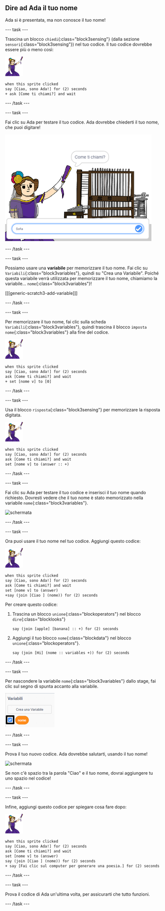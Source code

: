 ## Dire ad Ada il tuo nome

Ada si è presentata, ma non conosce il tuo nome!

--- task ---

Trascina un blocco `chiedi`{:class="block3sensing"} (dalla sezione `sensori`{:class="block3sensing"}) nel tuo codice. Il tuo codice dovrebbe essere più o meno così:

![sprite ada](images/ada-sprite.png)

```blocks3
when this sprite clicked
say [Ciao, sono Ada!] for (2) seconds
+ ask [Come ti chiami?] and wait
```

--- /task ---

--- task ---

Fai clic su Ada per testare il tuo codice. Ada dovrebbe chiederti il tuo nome, che puoi digitare!

![sprite ada che chiede come ti chiami](images/poetry-input.png)

--- /task ---

--- task ---

Possiamo usare una **variabile** per memorizzare il tuo nome. Fai clic su `Variabili`{:class="block3variables"}, quindi su "Crea una Variabile". Poiché questa variabile verrà utilizzata per memorizzare il tuo nome, chiamiamo la variabile... `nome`{:class="block3variables"}!

[[[generic-scratch3-add-variable]]]

--- /task ---

--- task ---

Per memorizzare il tuo nome, fai clic sulla scheda `Variabili`{:class="block3variables"}, quindi trascina il blocco `imposta nome`{:class="block3variables"} alla fine del codice.

![sprite ada](images/ada-sprite.png)

```blocks3
when this sprite clicked
say [Ciao, sono Ada!] for (2) seconds
ask [Come ti chiami?] and wait
+ set [nome v] to [0]
```

--- /task ---

--- task ---

Usa il blocco `risposta`{:class="block3sensing"} per memorizzare la risposta digitata.

![sprite ada](images/ada-sprite.png)

```blocks3
when this sprite clicked
say [Ciao, sono Ada!] for (2) seconds
ask [Come ti chiami?] and wait
set [nome v] to (answer :: +)
```

--- /task ---

--- task ---

Fai clic su Ada per testare il tuo codice e inserisci il tuo nome quando richiesto. Dovresti vedere che il tuo nome è stato memorizzato nella variabile `nome`{:class="block3variables"}.

![schermata](images/poetry-nome-test.png)

--- /task ---

--- task ---

Ora puoi usare il tuo nome nel tuo codice. Aggiungi questo codice:

![sprite ada](images/ada-sprite.png)

```blocks3
when this sprite clicked
say [Ciao, sono Ada!] for (2) seconds
ask [Come ti chiami?] and wait
set [nome v] to (answer)
+say (join [Ciao ] (nome)) for (2) seconds 
```

Per creare questo codice:

1. Trascina un blocco `unione`{:class="blockoperators"} nel blocco `dire`{:class="blocklooks"}
    
    ```blocks3
    say (join [apple] [banana] :: +) for (2) seconds
    ```

2. Aggiungi il tuo blocco `nome`{:class="blockdata"} nel blocco `unione`{:class="blockoperators"}.
    
    ```blocks3
    say (join [Hi] (nome :: variables +)) for (2) seconds
    ```

--- /task ---

--- task ---

Per nascondere la variabile `nome`{:class="block3variables"} dallo stage, fai clic sul segno di spunta accanto alla variabile.

![spunta variabile nome](images/poetry-tick-annotated.png)

--- /task ---

--- task ---

Prova il tuo nuovo codice. Ada dovrebbe salutarti, usando il tuo nome!

![schermata](images/poetry-nome-test2.png)

Se non c'è spazio tra la parola "Ciao" e il tuo nome, dovrai aggiungere tu uno spazio nel codice!

--- /task ---

--- task ---

Infine, aggiungi questo codice per spiegare cosa fare dopo:

![sprite ada](images/ada-sprite.png)

```blocks3
when this sprite clicked
say [Ciao, sono Ada!] for (2) seconds
ask [Come ti chiami?] and wait
set [nome v] to (answer)
say (join [Ciao ] (nome)) for (2) seconds 
+ say [Fai clic sul computer per generare una poesia.] for (2) seconds 
```

--- /task ---

--- task ---

Prova il codice di Ada un'ultima volta, per assicurarti che tutto funzioni.

--- /task ---